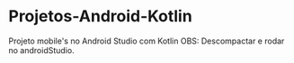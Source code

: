 # Projetos-Android-Kotlin
Projeto mobile's no Android Studio com Kotlin
OBS: Descompactar e rodar no androidStudio.
